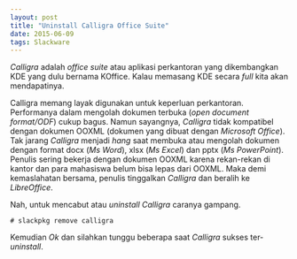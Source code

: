 ```yaml
---
layout: post
title: "Uninstall Calligra Office Suite"
date: 2015-06-09
tags: Slackware
---
```

_Calligra_ adalah _office suite_ atau aplikasi perkantoran yang dikembangkan KDE yang dulu bernama KOffice. Kalau memasang KDE secara _full_ kita akan mendapatinya. 

Calligra memang layak digunakan untuk keperluan perkantoran. Performanya dalam mengolah dokumen terbuka (_open document format/ODF_) cukup bagus. Namun sayangnya, _Calligra_ tidak kompatibel dengan dokumen OOXML (dokumen yang dibuat dengan _Microsoft Office_). Tak jarang _Calligra_ menjadi _hang_ saat membuka atau mengolah dokumen dengan format docx (_Ms Word_), xlsx (_Ms Excel_) dan pptx (_Ms PowerPoint_). Penulis sering bekerja dengan dokumen OOXML karena rekan-rekan di kantor dan para mahasiswa belum bisa lepas dari OOXML. Maka demi kemaslahatan bersama, penulis tinggalkan _Calligra_ dan beralih ke _LibreOffice_.

Nah, untuk mencabut atau _uninstall Calligra_ caranya gampang.

```
# slackpkg remove calligra
```
Kemudian _Ok_ dan silahkan tunggu beberapa saat _Calligra_ sukses ter-_uninstall_.
 
